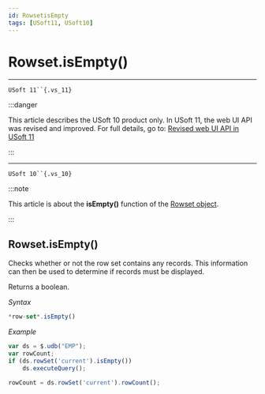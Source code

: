 ```yaml
---
id: RowsetisEmpty
tags: [USoft11, USoft10]
---
```

# Rowset.isEmpty()



----

`USoft 11``{.vs_11}`


:::danger

This article describes the USoft 10 product only.
In USoft 11, the web UI API was revised and improved. For full details, go to:
[Revised web UI API in USoft 11](/Web_and_app_UIs/UDB_udb/Revised_web_UI_API_in_USoft_11.md)

:::

----

`USoft 10``{.vs_10}`


:::note

This article is about the **isEmpty()** function of the [Rowset object](/Web_and_app_UIs/UDB_Rowset/UDB_Rowset_object.md).

:::

## **Rowset.isEmpty()**

Checks whether or not the row set contains any records. This information can then be used to determine if records must be displayed.

Returns a boolean.

*Syntax*

```js
*row-set*.isEmpty()
```

*Example*

```js
var ds = $.udb("EMP");
var rowCount;
if (ds.rowSet('current').isEmpty())
    ds.executeQuery();

rowCount = ds.rowSet('current').rowCount();
```

 